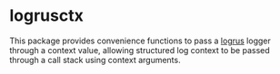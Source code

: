 logrusctx
=========

This package provides convenience functions to pass a [logrus](https://github.com/sirupsen/logrus) logger through a context value, allowing structured log context to be passed through a call stack using context arguments.
